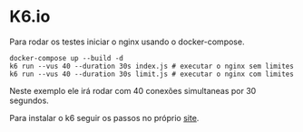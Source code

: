 # K6.io

Para rodar os testes iniciar o nginx usando o docker-compose.

```shell
docker-compose up --build -d
k6 run --vus 40 --duration 30s index.js # executar o nginx sem limites
k6 run --vus 40 --duration 30s limit.js # executar o nginx com limites
```

Neste exemplo ele irá rodar com 40 conexões simultaneas por 30 segundos.

Para instalar o k6 seguir os passos no próprio [site](https://k6.io/docs/getting-started/installation/).
